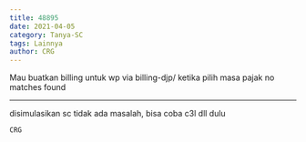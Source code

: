 ```yaml
---
title: 48895
date: 2021-04-05
category: Tanya-SC
tags: Lainnya
author: CRG
---
```


Mau buatkan billing untuk wp via billing-djp/ ketika pilih masa pajak no matches found

---

disimulasikan sc tidak ada masalah, bisa coba c3l dll dulu

`CRG`
